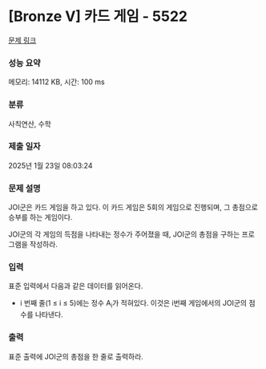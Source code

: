 # [Bronze V] 카드 게임 - 5522 

[문제 링크](https://www.acmicpc.net/problem/5522) 

### 성능 요약

메모리: 14112 KB, 시간: 100 ms

### 분류

사칙연산, 수학

### 제출 일자

2025년 1월 23일 08:03:24

### 문제 설명

<p>JOI군은 카드 게임을 하고 있다. 이 카드 게임은 5회의 게임으로 진행되며, 그 총점으로 승부를 하는 게임이다.</p>

<p>JOI군의 각 게임의 득점을 나타내는 정수가 주어졌을 때, JOI군의 총점을 구하는 프로그램을 작성하라.</p>

### 입력 

 <p>표준 입력에서 다음과 같은 데이터를 읽어온다.</p>

<ul>
	<li>i 번째 줄(1 ≤ i ≤ 5)에는 정수 A<sub>i</sub>가 적혀있다. 이것은 i번째 게임에서의 JOI군의 점수를 나타낸다.</li>
</ul>

### 출력 

 <p>표준 출력에 JOI군의 총점을 한 줄로 출력하라.</p>

